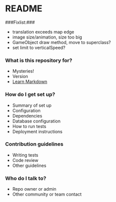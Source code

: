 # README #

###Fixlist:###
* translation exceeds map edge
* image size/animation, size too big
* GameObject draw method, move to superclass?
* set limit to verticalSpeed?



### What is this repository for? ###

* Mysteries!
* Version
* [Learn Markdown](https://bitbucket.org/tutorials/markdowndemo)

### How do I get set up? ###

* Summary of set up
* Configuration
* Dependencies
* Database configuration
* How to run tests
* Deployment instructions

### Contribution guidelines ###

* Writing tests
* Code review
* Other guidelines

### Who do I talk to? ###

* Repo owner or admin
* Other community or team contact